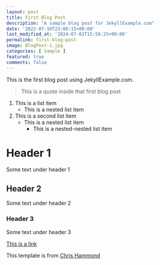 ```yaml
---
layout: post
title: First Blog Post
description: "A sample blog post for JekyllExample.com"
date: '2022-07-10T23:00:15+00:00'
last_modified_at: '2024-07-01T15:58:25+00:00'
permalink: first-blog-post
image: BlogPost-1.jpg
categories: [ Sample ]
featured: true
comments: false 
---
```


This is the first blog post using JekyllExample.com.

> This is a quote inside that first blog post

1. This is a list item
    - This is a nested list item
2. This is a second list item
    - This is a nested list item
        - This is a nested-nested list item

# Header 1
Some text under header 1

## Header 2
Some text under header 2

### Header 3
Some text under header 3

[This is a link](https://www.christoc.com)

This template is from [Chris Hammond](https://www.chrishammond.com)

